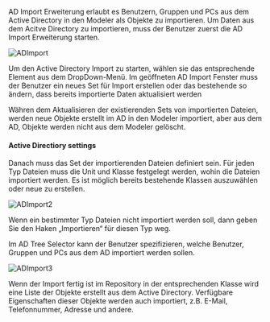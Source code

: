 AD Import Erweiterung erlaubt es Benutzern, Gruppen und PCs aus dem Active Directory in den Modeler als Objekte zu importieren. Um Daten aus dem Acitve Directory zu importieren, muss der Benutzer zuerst die AD Import Erweiterung starten. 

 ![ADImport](//images.ctfassets.net/6mz8d8cle1nl/1VfRebsukq8GVtH0DdAR2D/fbdf4b85a63089ec25a04927bee2c7b6/ADImport.png)

Um den Active Directory Import zu starten, wählen sie das entsprechende Element aus dem DropDown-Menü. Im geöffneten AD Import Fenster muss der Benutzer ein neues Set für Import erstellen oder das bestehende so ändern, dass bereits importierte Daten aktualisiert werden

 

<div class="info">
  
Währen dem Aktualisieren der existierenden Sets von importierten Dateien, werden neue Objekte erstellt im AD in den Modeler importiert, aber aus dem AD, Objekte werden nicht aus dem Modeler gelöscht. 
  
</div>


#### Active Directiory settings

Danach muss das Set der importierenden Dateien definiert sein. Für jeden Typ Dateien muss die Unit und Klasse festgelegt werden, wohin die Dateien importiert werden. Es ist möglich bereits bestehende Klassen auszuwählen oder neue zu erstellen. 

 
 ![ADImport2](//images.ctfassets.net/6mz8d8cle1nl/1eFIQT8kLDVfWKd4CjYOBl/6fd4ef5fba8287f7b442715b48ea298a/ADImport2.png)

Wenn ein bestimmter Typ Dateien nicht importiert werden soll, dann geben Sie den Haken „Importieren“ für diesen Typ weg. 

Im AD Tree Selector kann der Benutzer spezifizieren, welche Benutzer, Gruppen und PCs aus dem AD importiert werden sollen. 



![ADImport3](//images.ctfassets.net/6mz8d8cle1nl/4BK0yxALdqTqPRIBK0DLjL/75fd0a9f63c96426bff04ad42e88ac82/ADImport3.png)

Wenn der Import fertig ist im Repository in der entsprechenden Klasse wird eine Liste der Objekte erstellt aus dem Active Directory. Verfügbare Eigenschaften dieser Objekte werden auch importiert, z.B. E-Mail, Telefonnummer, Adresse und andere. 
